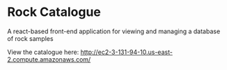 # Rock Catalogue

A react-based front-end application for viewing and managing a database of rock samples

View the catalogue here: http://ec2-3-131-94-10.us-east-2.compute.amazonaws.com/
